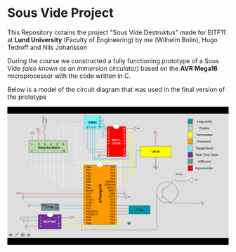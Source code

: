 # Sous Vide Project

This Repository cotains the project "Sous Vide Destruktus" made for EITF11 at **Lund University** (Faculty of Engineering) by me (Wilhelm Bolin), Hugo Tedroff and Nils Johansson

During the course we constructed a fully functioning prototype of a Sous Vide *(also known as an immersion circulator)* based on the **AVR Mega16** microprocessor with the code written in C.

Below is a model of the circuit diagram that was used in the final version of the prototype

![Alt text](A8K7EV6.png "Title")
